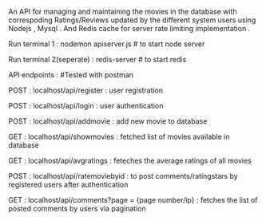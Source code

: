 An API for managing and maintaining the movies in the database with correspoding Ratings/Reviews updated by the different system users using Nodejs , Mysql . 
And Redis cache for server rate limiting implementation . 

Run terminal 1 : nodemon apiserver.js  # to start node server 

Run terminal 2(seperate) :  redis-server  # to start redis 

API endpoints :  #Tested with postman

POST : localhost/api/register : user registration 

POST : localhost/api/login : user authentication 

POST : localhost/api/addmovie : add new movie to database

GET : localhost/api/showmovies : fetched list of movies available in database 

GET : localhost/api/avgratings : feteches the average ratings of all movies 

POST : localhost/api/ratemoviebyid : to post comments/ratingstars by registered users after authentication 

GET : localhost/api/comments?page = {page number/ip} : fetches the list of posted comments by users via pagination 


